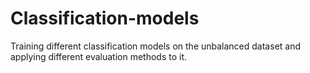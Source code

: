 # Classification-models
Training different classification models on the unbalanced dataset and applying different evaluation methods to it.
